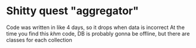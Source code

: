 # Shitty quest "aggregator"

Code was written in like 4 days, so it drops when data is incorrect
At the time you find this *khm* code, DB is probably gonna be offline, but there are classes for each collection